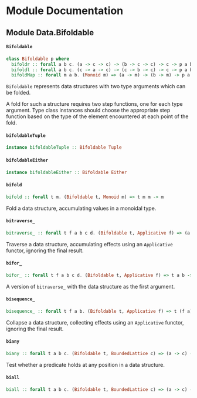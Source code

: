 # Module Documentation

## Module Data.Bifoldable

#### `Bifoldable`

``` purescript
class Bifoldable p where
  bifoldr :: forall a b c. (a -> c -> c) -> (b -> c -> c) -> c -> p a b -> c
  bifoldl :: forall a b c. (c -> a -> c) -> (c -> b -> c) -> c -> p a b -> c
  bifoldMap :: forall m a b. (Monoid m) => (a -> m) -> (b -> m) -> p a b -> m
```

`Bifoldable` represents data structures with two type arguments which can be
folded.

A fold for such a structure requires two step functions, one for each type
argument. Type class instances should choose the appropriate step function based
on the type of the element encountered at each point of the fold.


#### `bifoldableTuple`

``` purescript
instance bifoldableTuple :: Bifoldable Tuple
```


#### `bifoldableEither`

``` purescript
instance bifoldableEither :: Bifoldable Either
```


#### `bifold`

``` purescript
bifold :: forall t m. (Bifoldable t, Monoid m) => t m m -> m
```

Fold a data structure, accumulating values in a monoidal type.

#### `bitraverse_`

``` purescript
bitraverse_ :: forall t f a b c d. (Bifoldable t, Applicative f) => (a -> f c) -> (b -> f d) -> t a b -> f Unit
```

Traverse a data structure, accumulating effects using an `Applicative` functor,
ignoring the final result.

#### `bifor_`

``` purescript
bifor_ :: forall t f a b c d. (Bifoldable t, Applicative f) => t a b -> (a -> f c) -> (b -> f d) -> f Unit
```

A version of `bitraverse_` with the data structure as the first argument.

#### `bisequence_`

``` purescript
bisequence_ :: forall t f a b. (Bifoldable t, Applicative f) => t (f a) (f b) -> f Unit
```

Collapse a data structure, collecting effects using an `Applicative` functor,
ignoring the final result.

#### `biany`

``` purescript
biany :: forall t a b c. (Bifoldable t, BoundedLattice c) => (a -> c) -> (b -> c) -> t a b -> c
```

Test whether a predicate holds at any position in a data structure.

#### `biall`

``` purescript
biall :: forall t a b c. (Bifoldable t, BoundedLattice c) => (a -> c) -> (b -> c) -> t a b -> c
```



